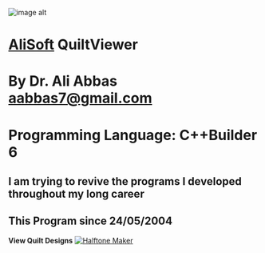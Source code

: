 ![image alt](https://github.com/aabbas77-web/AliSoft/blob/main/AliSoft128Transparent.png)
# [AliSoft](https://hodhods.com) QuiltViewer
# By Dr. Ali Abbas aabbas7@gmail.com
# Programming Language: C++Builder 6
## I am trying to revive the programs I developed throughout my long career
## This Program since 24/05/2004

**View Quilt Designs**
[![Halftone Maker](https://github.com/aabbas77-web/QuiltViewer/releases/download/FirstRelease/QuiltViewerVideo.png)](https://www.youtube.com/watch?v=3Q72KdTCHJQ)

